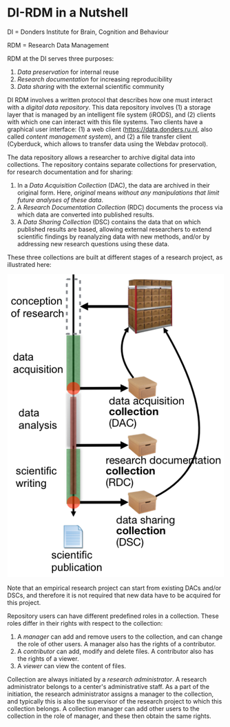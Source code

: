 # DI-RDM in a Nutshell

DI = Donders Institute for Brain, Cognition and Behaviour

RDM = Research Data Management

RDM at the DI serves three purposes:

1. _Data preservation_ for internal reuse
2. _Research documentation_ for increasing reproducibility
3. _Data sharing_ with the external scientific community

DI RDM involves a written protocol that describes how one must interact with a _digital data repository_. This data repository involves (1) a storage layer that is managed by an intelligent file system (iRODS), and (2) clients with which one can interact with this file systems. Two clients have a graphical user interface: (1) a web client (https://data.donders.ru.nl, also called _content management system_), and (2) a file transfer client (Cyberduck, which allows to transfer data using the Webdav protocol).

The data repository allows a researcher to archive digital data into collections. The repository contains separate collections for preservation, for research documentation and for sharing:

1. In a _Data Acquisition Collection_ (DAC), the data are archived in their original form. Here, _original_ means _without any manipulations that limit future analyses of these data_.
2. A _Research Documentation Collection_ (RDC) documents the process via which data are converted into published results. 
3. A _Data Sharing Collection_ (DSC) contains the data that on which published results are based, allowing external researchers to extend scientific findings by reanalyzing data with new methods, and/or by addressing new research questions using these data.

These three collections are built at different stages of a research project, as illustrated here:

  ![](figures/CollectionTimeLine.png)
  
Note that an empirical research project can start from existing DACs and/or DSCs, and therefore it is not required that new data have to be acquired for this project.

Repository users can have different predefined roles in a collection. These roles differ in their rights with respect to the collection:

1. A _manager_ can add and remove users to the collection, and can change the role of other users. A manager also has the rights of a contributor.
2. A _contributor_ can add, modify and delete files. A contributor also has the rights of a viewer.
3. A _viewer_ can view the content of files.

Collection are always initiated by a _research administrator_. A research administrator belongs to a center's administrative staff. As a part of the initiation, the research administrator assigns a manager to the collection, and typically this is also the supervisor of the research project to which this collection belongs. A collection manager can add other users to the collection in the role of manager, and these then obtain the same rights.

